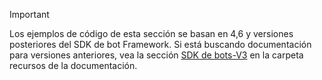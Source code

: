 > [!Important]
> Los ejemplos de código de esta sección se basan en 4,6 y versiones posteriores del SDK de bot Framework. Si está buscando documentación para versiones anteriores, vea la sección [SDK de bots-V3](~/resources/bot-v3/bots-overview.md) en la carpeta recursos de la documentación.
